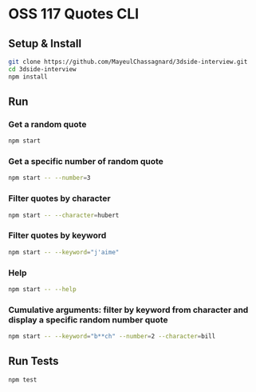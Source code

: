 # OSS 117 Quotes CLI

## Setup & Install

```bash
git clone https://github.com/MayeulChassagnard/3dside-interview.git
cd 3dside-interview
npm install
```

## Run

### Get a random quote
```bash
npm start
```
### Get a specific number of random quote
```bash
npm start -- --number=3
```
### Filter quotes by character
```bash
npm start -- --character=hubert
```
### Filter quotes by keyword
```bash
npm start -- --keyword="j'aime"
```
### Help
```bash
npm start -- --help
```
### Cumulative arguments: filter by keyword from character and display a specific random number quote
```bash
npm start -- --keyword="b**ch" --number=2 --character=bill
```

## Run Tests
```bash
npm test
```

